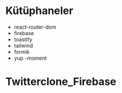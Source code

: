 # Kütüphaneler

- react-router-dom
- firebase
- toastify
- tailwind
- formik
- yup
-moment
# Twitterclone_Firebase
